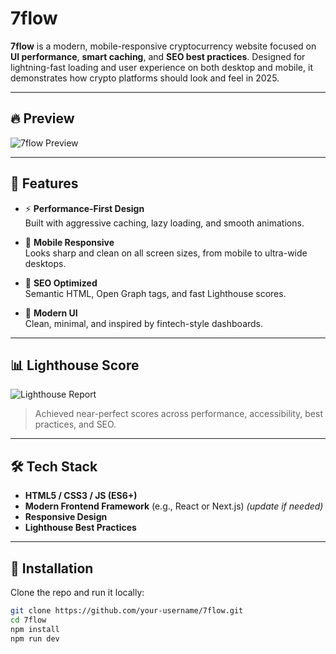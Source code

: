 # 7flow

**7flow** is a modern, mobile-responsive cryptocurrency website focused on **UI performance**, **smart caching**, and **SEO best practices**. Designed for lightning-fast loading and user experience on both desktop and mobile, it demonstrates how crypto platforms should look and feel in 2025.

---

## 🔥 Preview

![7flow Preview](/public/7flow.gif)

---

## 🚀 Features

- ⚡ **Performance-First Design**  
  Built with aggressive caching, lazy loading, and smooth animations.

- 📱 **Mobile Responsive**  
  Looks sharp and clean on all screen sizes, from mobile to ultra-wide desktops.

- 🧠 **SEO Optimized**  
  Semantic HTML, Open Graph tags, and fast Lighthouse scores.

- 🎨 **Modern UI**  
  Clean, minimal, and inspired by fintech-style dashboards.

---

## 📊 Lighthouse Score

![Lighthouse Report](/public/lighthouse.avif)

> Achieved near-perfect scores across performance, accessibility, best practices, and SEO.

---

## 🛠️ Tech Stack

- **HTML5 / CSS3 / JS (ES6+)**
- **Modern Frontend Framework** (e.g., React or Next.js) *(update if needed)*
- **Responsive Design**
- **Lighthouse Best Practices**

---

## 📂 Installation

Clone the repo and run it locally:

```bash
git clone https://github.com/your-username/7flow.git
cd 7flow
npm install
npm run dev
